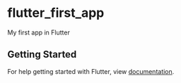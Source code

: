 # flutter_first_app

My first app in Flutter

## Getting Started

For help getting started with Flutter, view 
[documentation](https://flutter.io/).
